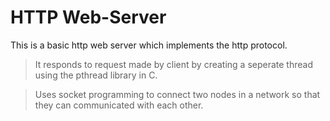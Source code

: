 # HTTP Web-Server
This is a basic http web server which implements the http protocol.
> It responds to request made by client by creating a seperate thread using the pthread library in C.

> Uses socket programming to connect two nodes in a network so that they can communicated with each other.

